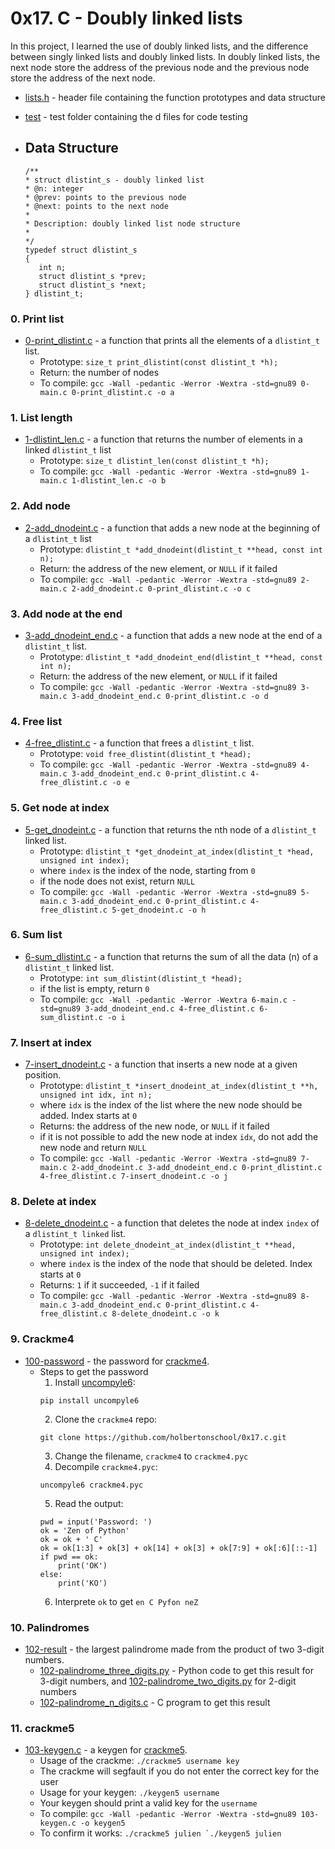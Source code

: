 # 0x17. C - Doubly linked lists

In this project, I learned the use of doubly linked lists, and the difference between singly linked lists and doubly linked lists. In doubly linked lists, the next node store the address of the previous node and the previous node store the address of the next node.

- [lists.h](https://github.com/jacobgbemi/alx-low_level_programming/blob/main/0x17-doubly_linked_lists/lists.h) - header file containing the function prototypes and data structure
- [test](https://github.com/jacobgbemi/alx-low_level_programming/tree/main/0x17-doubly_linked_lists/test) - test folder containing the d files for code testing

- ## Data Structure
   ```
   /**
   * struct dlistint_s - doubly linked list
   * @n: integer
   * @prev: points to the previous node
   * @next: points to the next node
   *
   * Description: doubly linked list node structure
   * 
   */
  typedef struct dlistint_s
  {
      int n;
      struct dlistint_s *prev;
      struct dlistint_s *next;
  } dlistint_t;
  ```
### 0. Print list
- [0-print_dlistint.c](https://github.com/jacobgbemi/alx-low_level_programming/blob/main/0x17-doubly_linked_lists/0-print_dlistint.c) - a function that prints all the elements of a ```dlistint_t``` list.
  - Prototype: ```size_t print_dlistint(const dlistint_t *h);```
  - Return: the number of nodes
  - To compile: ```gcc -Wall -pedantic -Werror -Wextra -std=gnu89 0-main.c 0-print_dlistint.c -o a```
  
### 1. List length
- [1-dlistint_len.c](https://github.com/jacobgbemi/alx-low_level_programming/blob/main/0x17-doubly_linked_lists/1-dlistint_len.c) - a function that returns the number of elements in a linked ```dlistint_t``` list
  - Prototype: ```size_t dlistint_len(const dlistint_t *h);```
  - To compile: ```gcc -Wall -pedantic -Werror -Wextra -std=gnu89 1-main.c 1-dlistint_len.c -o b```
  
### 2. Add node
- [2-add_dnodeint.c](https://github.com/jacobgbemi/alx-low_level_programming/blob/main/0x17-doubly_linked_lists/2-add_dnodeint.c) - a function that adds a new node at the beginning of a ```dlistint_t``` list
  - Prototype: ```dlistint_t *add_dnodeint(dlistint_t **head, const int n);```
  - Return: the address of the new element, or ```NULL``` if it failed
  - To compile: ```gcc -Wall -pedantic -Werror -Wextra -std=gnu89 2-main.c 2-add_dnodeint.c 0-print_dlistint.c -o c```
  
### 3. Add node at the end
- [3-add_dnodeint_end.c](https://github.com/jacobgbemi/alx-low_level_programming/blob/main/0x17-doubly_linked_lists/3-add_dnodeint_end.c) - a function that adds a new node at the end of a ```dlistint_t``` list.
  - Prototype: ```dlistint_t *add_dnodeint_end(dlistint_t **head, const int n);```
  - Return: the address of the new element, or ```NULL``` if it failed
  - To compile: ```gcc -Wall -pedantic -Werror -Wextra -std=gnu89 3-main.c 3-add_dnodeint_end.c 0-print_dlistint.c -o d```
  
### 4. Free list
- [4-free_dlistint.c](https://github.com/jacobgbemi/alx-low_level_programming/blob/main/0x17-doubly_linked_lists/4-free_dlistint.c) - a function that frees a ```dlistint_t``` list.
  - Prototype: ```void free_dlistint(dlistint_t *head);```
  - To compile: ```gcc -Wall -pedantic -Werror -Wextra -std=gnu89 4-main.c 3-add_dnodeint_end.c 0-print_dlistint.c 4-free_dlistint.c -o e```
  
### 5. Get node at index
- [5-get_dnodeint.c](https://github.com/jacobgbemi/alx-low_level_programming/blob/main/0x17-doubly_linked_lists/5-get_dnodeint.c) - a function that returns the nth node of a ```dlistint_t``` linked list.
  - Prototype: ```dlistint_t *get_dnodeint_at_index(dlistint_t *head, unsigned int index);```
  - where ```index``` is the index of the node, starting from ```0```
  - if the node does not exist, return ```NULL```
  - To compile: ```gcc -Wall -pedantic -Werror -Wextra -std=gnu89 5-main.c 3-add_dnodeint_end.c 0-print_dlistint.c 4-free_dlistint.c 5-get_dnodeint.c -o h```
  
### 6. Sum list
- [6-sum_dlistint.c](https://github.com/jacobgbemi/alx-low_level_programming/blob/main/0x17-doubly_linked_lists/6-sum_dlistint.c) - a function that returns the sum of all the data (n) of a ```dlistint_t``` linked list.
  - Prototype: ```int sum_dlistint(dlistint_t *head);```
  - if the list is empty, return ```0```
  - To compile: ```gcc -Wall -pedantic -Werror -Wextra 6-main.c -std=gnu89 3-add_dnodeint_end.c 4-free_dlistint.c 6-sum_dlistint.c -o i```
  
### 7. Insert at index
- [7-insert_dnodeint.c](https://github.com/jacobgbemi/alx-low_level_programming/blob/main/0x17-doubly_linked_lists/7-insert_dnodeint.c) - a function that inserts a new node at a given position.
  - Prototype: ```dlistint_t *insert_dnodeint_at_index(dlistint_t **h, unsigned int idx, int n);```
  - where ```idx``` is the index of the list where the new node should be added. Index starts at ```0```
  - Returns: the address of the new node, or ```NULL``` if it failed
  - if it is not possible to add the new node at index ```idx```, do not add the new node and return ```NULL```
  - To compile: ```gcc -Wall -pedantic -Werror -Wextra -std=gnu89 7-main.c 2-add_dnodeint.c 3-add_dnodeint_end.c 0-print_dlistint.c 4-free_dlistint.c 7-insert_dnodeint.c -o j```
  
### 8. Delete at index
- [8-delete_dnodeint.c](https://github.com/jacobgbemi/alx-low_level_programming/blob/main/0x17-doubly_linked_lists/8-delete_dnodeint.c) - a function that deletes the node at index ```index``` of a ```dlistint_t linked``` list.
  - Prototype: ```int delete_dnodeint_at_index(dlistint_t **head, unsigned int index);```
  - where ```index``` is the index of the node that should be deleted. Index starts at ```0```
  - Returns: ```1``` if it succeeded, ```-1``` if it failed
  - To compile: ```gcc -Wall -pedantic -Werror -Wextra -std=gnu89 8-main.c 3-add_dnodeint_end.c 0-print_dlistint.c 4-free_dlistint.c 8-delete_dnodeint.c -o k```
  
### 9. Crackme4
- [100-password](https://github.com/jacobgbemi/alx-low_level_programming/blob/main/0x17-doubly_linked_lists/100-password) - the password for [crackme4](https://github.com/holbertonschool/0x17.c).
  - Steps to get the password
    1. Install [uncompyle6](https://pypi.org/project/uncompyle6/): 
      ```
      pip install uncompyle6
      ```
    2. Clone the ```crackme4``` repo: 
      ```
      git clone https://github.com/holbertonschool/0x17.c.git
      ```
    3. Change the filename, ```crackme4``` to ```crackme4.pyc```
    4. Decompile ```crackme4.pyc```: 
      ```
      uncompyle6 crackme4.pyc
      ```
    5. Read the output:
      ```
      pwd = input('Password: ')
      ok = 'Zen of Python'
      ok = ok + ' C'
      ok = ok[1:3] + ok[3] + ok[14] + ok[3] + ok[7:9] + ok[:6][::-1] 
      if pwd == ok:
          print('OK')
      else: 
          print('KO') 
      ```
    6. Interprete ```ok``` to get ```en C Pyfon neZ```
    
### 10. Palindromes
- [102-result](https://github.com/jacobgbemi/alx-low_level_programming/blob/main/0x17-doubly_linked_lists/102-result) - the largest palindrome made from the product of two 3-digit numbers.
  - [102-palindrome_three_digits.py](https://github.com/jacobgbemi/alx-low_level_programming/blob/main/0x17-doubly_linked_lists/102-palindrome_three_digits.py) - Python code to get this result for 3-digit numbers, and [102-palindrome_two_digits.py](https://github.com/jacobgbemi/alx-low_level_programming/blob/main/0x17-doubly_linked_lists/102-palindrome_two_digits.py) for 2-digit numbers
  - [102-palindrome_n_digits.c](https://github.com/jacobgbemi/alx-low_level_programming/blob/main/0x17-doubly_linked_lists/102-palindrome_n_digits.c) - C program to get this result
  
### 11. crackme5
- [103-keygen.c](https://github.com/jacobgbemi/alx-low_level_programming/blob/main/0x17-doubly_linked_lists/103-keygen.c) - a keygen for [crackme5](https://github.com/holbertonschool/0x17.c).
  - Usage of the crackme: ```./crackme5 username key```
  - The crackme will segfault if you do not enter the correct key for the user
  - Usage for your keygen: ```./keygen5 username```
  - Your keygen should print a valid key for the ```username```
  - To compile: ```gcc -Wall -pedantic -Werror -Wextra -std=gnu89 103-keygen.c -o keygen5```
  - To confirm it works: ```./crackme5 julien `./keygen5 julien```
